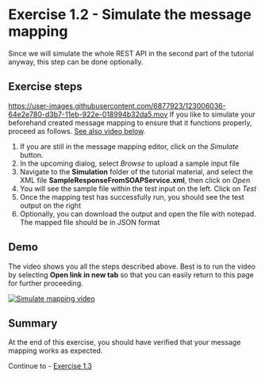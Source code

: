 # Exercise 1.2 - Simulate the message mapping

Since we will simulate the whole REST API in the second part of the tutorial anyway, this step can be done optionally.

## Exercise steps
https://user-images.githubusercontent.com/6877923/123006036-64e2e780-d3b7-11eb-922e-018994b32da5.mov
If you like to simulate your beforehand created message mapping to ensure that it functions properly, proceed as follows. [See also video below](#Demo).
1. If you are still in the message mapping editor, click on the *Simulate* button.
2. In the upcoming dialog, select *Browse* to upload a sample input file
3. Navigate to the **Simulation** folder of the tutorial material, and select the XML file **SampleResponseFromSOAPService.xml**, then click on *Open*
4. You will see the sample file within the test input on the left. Click on *Test*
5. Once the mapping test has successfully run, you should see the test output on the right
6. Optionally, you can download the output and open the file with notepad. The mapped file should be in JSON format

## Demo

The video shows you all the steps described above. Best is to run the video by selecting **Open link in new tab** so that you can easily return to this page for further proceeding.

[![Simulate mapping video](/exercises/ex1/images/CI_SimulateMapping_Thumbnail.png)](https://video.sap.com/media/t/1_sb7u1c2h)

## Summary

At the end of this exercise, you should have verified that your message mapping works as expected.

Continue to - [Exercise 1.3](/exercises/ex1/ex13)
